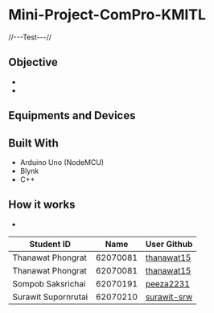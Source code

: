 # Mini-Project-ComPro-KMITL
//---Test---//
## Objective
*
*

## Equipments and Devices

## Built With
* Arduino Uno (NodeMCU)
* Blynk
* C++

## How it works
*

|Student ID|Name|User Github|
|--|--|--|
|Thanawat Phongrat|62070081|[thanawat15](https://github.com/thanawat15)|
|Thanawat Phongrat|62070081|[thanawat15](https://github.com/thanawat15)|
|Sompob Saksrichai|62070191|[peeza2231](https://github.com/peeza2231)|
|Surawit Supornrutai|62070210|[surawit-srw](https://github.com/surawit-srw)|
